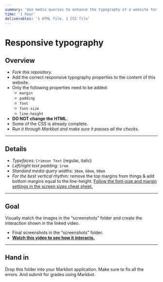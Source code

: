 ```yaml
---
summary: 'Use media queries to enhance the typography of a website for different screen sizes.'
time: '1 hour'
deliverables: '1 HTML file, 1 CSS file'
---
```


# Responsive typography

## Overview

- *Fork this repository.*
- Add the correct responsive typography properties to the content of this website.
- Only the following properties need to be added:
  - `margin`
  - `padding`
  - `font`
  - `font-size`
  - `line-height`
- **DO NOT change the HTML.**
- Some of the CSS is already complete.
- *Run it through Markbot and make sure it passes all the checks.*

---

## Details

- *Typefaces:* `Crimson Text` (regular, italic)
- *Left/right text padding:* `1rem`
- *Standard media query widths:* `38em`, `60em`, `90em`
- *For the best vertical rhythm:* remove the top margins from things & add bottom margins equal to the line-height. [Follow the font-size and margin settings in the screen sizes cheat sheet.](https://learntheweb.courses/topics/screen-sizes-cheat-sheet/)

---

## Goal

Visually match the images in the “screenshots” folder and create the interaction shown in the linked video.

- Final screenshots in the “screenshots” folder.
- [**Watch this video to see how it interacts.**](https://youtu.be/5oL8ygORRjg)

---

## Hand in

Drop this folder into your Markbot application. Make sure to fix all the errors. And submit for grades using Markbot.
